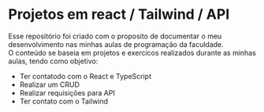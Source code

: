 # Projetos em react / Tailwind / API 
Esse repositório foi criado com o proposito de documentar o meu desenvolvimento nas minhas aulas de programação da faculdade.<br>
O conteúdo se baseia em projetos e exercícos realizados durante as minhas aulas, tendo como objetivo:
- Ter contatodo com o React e TypeScript
- Realizar um CRUD
- Realizar requisições para API
- Ter contato com o Tailwind
